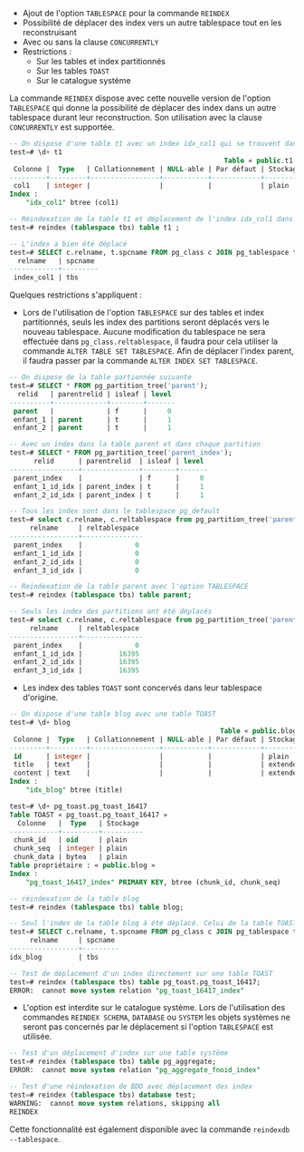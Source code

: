 <!--
Les commits sur ce sujet sont :

* https://commitfest.postgresql.org/32/2269/
* https://git.postgresql.org/gitweb/?p=postgresql.git;a=commit;h=c5b286047cd698021e57a527215b48865fd4ad4e
* https://commitfest.postgresql.org/32/3009/
* https://git.postgresql.org/gitweb/?p=postgresql.git;a=commit;h=
* https://commitfest.postgresql.org/31/2849/
* https://commitfest.postgresql.org/32/2940/

Discussion

* https://gitlab.dalibo.info/formation/workshops/-/issues/107

-->

<div class="slide-content">

* Ajout de l'option `TABLESPACE` pour la commande `REINDEX`
* Possibilité de déplacer des index vers un autre tablespace tout en les reconstruisant
* Avec ou sans la clause `CONCURRENTLY`
* Restrictions :
    * Sur les tables et index partitionnés
    * Sur les tables `TOAST`
    * Sur le catalogue système

</div>

<div class="notes">

La commande `REINDEX` dispose avec cette nouvelle version de l'option `TABLESPACE` qui donne la possibilité de déplacer des index 
dans un autre tablespace durant leur reconstruction. Son utilisation avec la clause `CONCURRENTLY` est supportée.

```sql
-- On dispose d'une table t1 avec un index idx_col1 qui se trouvent dans le tablespace pg_default.
test=# \d+ t1
                                                     Table « public.t1 »
 Colonne |  Type   | Collationnement | NULL-able | Par défaut | Stockage | Compression | Cible de statistiques | Description 
---------+---------+-----------------+-----------+------------+----------+-------------+-----------------------+-------------
 col1    | integer |                 |           |            | plain    |             |                       | 
Index :
    "idx_col1" btree (col1)

-- Réindexation de la table t1 et déplacement de l'index idx_col1 dans le tablespace tbs.
test=# reindex (tablespace tbs) table t1 ;

-- L'index a bien été déplacé
test=# SELECT c.relname, t.spcname FROM pg_class c JOIN pg_tablespace t ON (c.reltablespace = t.oid) where c.relname = 'index_col1';
  relname   | spcname 
------------+---------
 index_col1 | tbs
```

Quelques restrictions s'appliquent :

* Lors de l'utilisation de l'option `TABLESPACE` sur des tables et index partitionnés, seuls les index des partitions seront déplacés vers le nouveau
tablespace. Aucune modification du tablespace ne sera effectuée dans `pg_class.reltablespace`, il faudra pour cela utiliser la commande `ALTER TABLE SET TABLESPACE`.
Afin de déplacer l'index parent, il faudra passer par la commande `ALTER INDEX SET TABLESPACE`.

```sql
-- On dispose de la table partionnée suivante
test=# SELECT * FROM pg_partition_tree('parent');
  relid   | parentrelid | isleaf | level 
----------+-------------+--------+-------
 parent   |             | f      |     0
 enfant_1 | parent      | t      |     1
 enfant_2 | parent      | t      |     1

-- Avec un index dans la table parent et dans chaque partition
test=# SELECT * FROM pg_partition_tree('parent_index');
      relid      | parentrelid  | isleaf | level 
-----------------+--------------+--------+-------
 parent_index    |              | f      |     0
 enfant_1_id_idx | parent_index | t      |     1
 enfant_2_id_idx | parent_index | t      |     1

-- Tous les index sont dans le tablespace pg_default
test=# select c.relname, c.reltablespace from pg_partition_tree('parent_index') p JOIN pg_class c ON (c.oid = p.relid);
     relname     | reltablespace 
-----------------+---------------
 parent_index    |             0
 enfant_1_id_idx |             0
 enfant_2_id_idx |             0
 enfant_3_id_idx |             0

-- Reindexation de la table parent avec l'option TABLESPACE
test=# reindex (tablespace tbs) table parent;

-- Seuls les index des partitions ont été déplacés
test=# select c.relname, c.reltablespace from pg_partition_tree('parent_index') p JOIN pg_class c ON (c.oid = p.relid);
     relname     | reltablespace 
-----------------+---------------
 parent_index    |             0
 enfant_1_id_idx |         16395
 enfant_2_id_idx |         16395
 enfant_3_id_idx |         16395
```

* Les index des tables `TOAST` sont concervés dans leur tablespace d'origine.

```sql
-- On dispose d'une table blog avec une table TOAST
test=# \d+ blog
                                                    Table « public.blog »
 Colonne |  Type   | Collationnement | NULL-able | Par défaut | Stockage | Compression | Cible de statistiques | Description 
---------+---------+-----------------+-----------+------------+----------+-------------+-----------------------+-------------
 id      | integer |                 |           |            | plain    |             |                       | 
 title   | text    |                 |           |            | extended |             |                       | 
 content | text    |                 |           |            | extended |             |                       | 
Index :
    "idx_blog" btree (title)

test=# \d+ pg_toast.pg_toast_16417
Table TOAST « pg_toast.pg_toast_16417 »
  Colonne   |  Type   | Stockage 
------------+---------+----------
 chunk_id   | oid     | plain
 chunk_seq  | integer | plain
 chunk_data | bytea   | plain
Table propriétaire : « public.blog »
Index :
    "pg_toast_16417_index" PRIMARY KEY, btree (chunk_id, chunk_seq)

-- réindexation de la table blog
test=# reindex (tablespace tbs) table blog;

-- Seul l'index de la table blog à été déplacé. Celui de la table TOAST a uniquement été reconstruit
test=# SELECT c.relname, t.spcname FROM pg_class c JOIN pg_tablespace t ON (c.reltablespace = t.oid) where t.spcname = 'tbs';
     relname     | spcname 
-----------------+---------
idx_blog         | tbs

-- Test de déplacement d'un index directement sur une table TOAST
test=# reindex (tablespace tbs) table pg_toast.pg_toast_16417;
ERROR:  cannot move system relation "pg_toast_16417_index"
```

* L'option est interdite sur le catalogue système. Lors de l'utilisation des commandes `REINDEX SCHEMA`, `DATABASE` ou `SYSTEM` les objets systèmes ne seront pas concernés par le déplacement si l'option `TABLESPACE` est utilisée.

```sql
-- Test d'un déplacement d'index sur une table système
test=# reindex (tablespace tbs) table pg_aggregate;
ERROR:  cannot move system relation "pg_aggregate_fnoid_index"

-- Test d'une réindexation de BDD avec déplacement des index
test=# reindex (tablespace tbs) database test;
WARNING:  cannot move system relations, skipping all
REINDEX
```

Cette fonctionnalité est également disponible avec la commande `reindexdb --tablespace`.

</div>